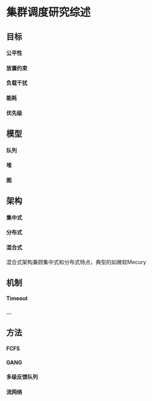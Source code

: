 # 集群调度研究综述


## 目标

#### 公平性

#### 放置约束

#### 负载干扰

#### 能耗

#### 优先级

## 模型

#### 队列

#### 堆

#### 图

## 架构

#### 集中式

#### 分布式

#### 混合式

混合式架构兼顾集中式和分布式特点，典型的如微软Mecury

## 机制

#### Timeout

#### ...

## 方法

#### FCFS

#### GANG

#### 多级反馈队列

#### 流网络

